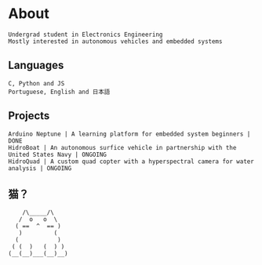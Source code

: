 # About
    Undergrad student in Electronics Engineering
    Mostly interested in autonomous vehicles and embedded systems

## Languages
	C, Python and JS
	Portuguese, English and 日本語
	
## Projects
	Arduino Neptune | A learning platform for embedded system beginners | DONE
	HidroBoat | An autonomous surfice vehicle in partnership with the United States Navy | ONGOING
	HidroQuad | A custom quad copter with a hyperspectral camera for water analysis | ONGOING
## 猫？
	    /\_____/\
	   /  o   o  \
	  ( ==  ^  == )
	   )         (
	  (           )
	 ( (  )   (  ) )
	(__(__)___(__)__)
